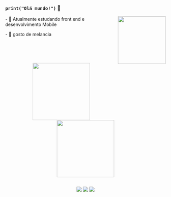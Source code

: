 
### `print("Olá mundo!")` 👋

<img align="right" width="150px" src="https://media.giphy.com/media/JIX9t2j0ZTN9S/giphy.gif">
<p align="left"> - 🌱 Atualmente estudando front end e desenvolvimento Mobile</p>
<p align="left"> - 🍉 gosto de melancia</p>
<br><br><br><br>
<div align="center">
  <a href="https://github.com/pdr-tuche">
  <img height="180em" src="https://github-readme-stats.vercel.app/api?username=pdr-tuche&show_icons=true&theme=yeblu&include_all_commits=true&count_private=true"/>
  <img height="180em" src="https://github-readme-stats.vercel.app/api/top-langs/?username=pdr-tuche&layout=compact&langs_count=7&theme=yeblu"/>
</div>
  
 ##
  
  <div align='center'>
  <a href="https://www.paypal.com/donate?hosted_button_id=6562HEJZFKUVA" target="_blank"><img src="https://img.shields.io/badge/PayPal-00457C?style=for-the-badge&logo=paypal&logoColor=white" target="_blank"></a>
  <a href="https://instagram.com/pdr.tuche" target="_blank"><img src="https://img.shields.io/badge/-Instagram-%23E4405F?style=for-the-badge&logo=instagram&logoColor=white" target="_blank"></a>
  <a href="https://www.linkedin.com/in/pdr-neves" target="_blank"><img src="https://img.shields.io/badge/LinkedIn-0077B5?style=for-the-badge&logo=linkedin&logoColor=white" target="_blank"></a>
  </div>

